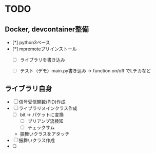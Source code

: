 # TODO

## Docker, devcontainer整備

* [*] python3ベース
* [*] mpremoteプリインストール
   * [ ] ライブラリを書き込み
   * [ ] テスト（デモ）main.py書き込み -> function on/off でLチカなど


## ライブラリ自身

* [ ] 信号受信関数(PID)作成
* [ ] ライブラリメインクラス作成
   * [ ] bit -> パケットに変換
      * [ ] プリアンプ流検知
      * [ ] チェックサム
   * 振舞いクラスをアタッチ
* [ ] 振舞いクラス作成
* [ ] 
